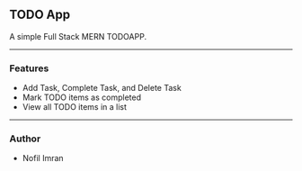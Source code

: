 ## TODO App

A simple Full Stack MERN TODOAPP.

---

### Features
- Add Task, Complete Task, and Delete Task  
- Mark TODO items as completed  
- View all TODO items in a list  

---

### Author
- Nofil Imran
